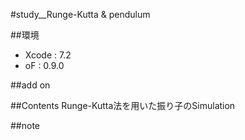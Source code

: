 #study__Runge-Kutta & pendulum

##環境
*	Xcode : 7.2
*	oF : 0.9.0

##add on

##Contents
Runge-Kutta法を用いた振り子のSimulation

##note


